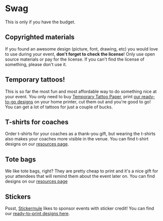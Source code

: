 # Swag

This is only if you have the budget.

## Copyrighted materials

If you found an awesome design (picture, font, drawing, etc) you would love to use during your event, **don't forget to check the license**! Only use open source materials or pay for the license. If you can't find the license of something, please don't use it.

## Temporary tattoos!

This is so far the most fun and most affordable way to do something nice at your event. You only need to buy [Temporary Tattoo Paper](https://www.amazon.com/Silhouette-MEDIA-TATTOO-Temporary-Tattoo-Paper/dp/B0043WJ3OA/), print [our ready-to-go designs](https://github.com/DjangoGirls/resources/tree/master/Design/Tattoos) on your home printer, cut them out and you're good to go! You can get a lot of tattoos for just a couple of bucks.

## T-shirts for coaches

Order t-shirts for your coaches as a thank-you gift, but wearing the t-shirts also makes your coaches more visible in the venue. You can find t-shirt designs on our [resources page](../../resources/README.md).

## Tote bags

We like tote bags, right? They are pretty cheap to print and it's a nice gift for your attendees that will remind them about the event later on. You can find designs on our [resources page](../../resources/README.md)

## Stickers

Pssst, [Stickermule](http://stickermule.com/) likes to sponsor events with sticker credit! You can find our [ready-to-print designs here](../../resources/README.md).
